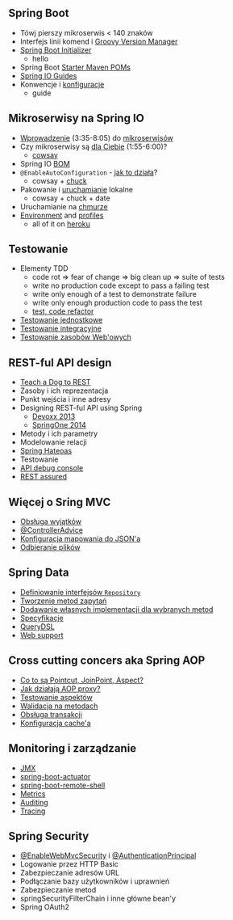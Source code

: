 ## Spring Boot
 - Tówj pierszy mikroserwis < 140 znaków
 - Interfejs linii komend i [Groovy Version Manager](http://gvmtool.net/)
 - [Spring Boot Initializer](http://start.spring.io/)
    - hello
 - Spring Boot [Starter Maven POMs](http://docs.spring.io/spring-boot/docs/1.1.9.RELEASE/reference/htmlsingle/#using-boot-starter-poms)
 - [Spring IO Guides](https://spring.io/guides)
 - Konwencje i [konfiguracje](http://docs.spring.io/spring-boot/docs/1.1.9.RELEASE/reference/htmlsingle/#boot-features-external-config)
    - guide

## Mikroserwisy na Spring IO
 - [Wprowadzenie](http://vimeo.com/105751281) (3:35-8:05) do [mikroserwisów](http://martinfowler.com/articles/microservices.html)
 - Czy mikroserwisy są [dla Ciebie](http://vimeo.com/74589816) (1:55-6:00)?
    - [cowsay](http://cowsay.morecode.org/)
 - Spring IO [BOM](http://platform.spring.io/platform/)
 - `@EnableAutoConfiguration` - [jak to działa](http://docs.spring.io/spring-boot/docs/1.1.9.RELEASE/reference/htmlsingle/#boot-features-developing-auto-configuration)?
    - cowsay + [chuck](http://api.icndb.com/)
 - Pakowanie i [uruchamianie](http://docs.spring.io/spring-boot/docs/1.1.9.RELEASE/reference/htmlsingle/#using-boot-running-your-application) lokalne
    - cowsay + chuck + date
 - Uruchamianie na [chmurze](http://docs.spring.io/spring-boot/docs/1.1.9.RELEASE/reference/htmlsingle/#cloud-deployment)
 - [Environment](http://docs.spring.io/spring/docs/current/spring-framework-reference/htmlsingle/#beans-environment)
   and [profiles](http://docs.spring.io/spring-boot/docs/1.1.9.RELEASE/reference/htmlsingle/#boot-features-profiles)
    - all of it on [heroku](https://devcenter.heroku.com/articles/getting-started-with-java)  

## Testowanie
 - Elementy TDD
    - code rot => fear of change => big clean up => suite of tests
    - write no production code except to pass a failing test
    - write only enough of a test to demonstrate failure
    - write only enough production code to pass the test     
    - [test, code refactor](http://blog.gdinwiddie.com/2012/12/26/tdd-hat/)
 - [Testowanie jednostkowe](http://docs.spring.io/spring/docs/current/spring-framework-reference/htmlsingle/#unit-testing)
 - [Testowanie integracyjne](http://docs.spring.io/spring/docs/current/spring-framework-reference/htmlsingle/#integration-testing)
 - [Testowanie zasobów Web'owych](http://docs.spring.io/spring/docs/current/spring-framework-reference/htmlsingle/#spring-mvc-test-framework)

## REST-ful API design
 - [Teach a Dog to REST](https://blog.apigee.com/detail/restful_api_design)
 - Zasoby i ich reprezentacja
 - Punkt wejścia i inne adresy
 - Designing REST-ful API using Spring
    - [Devoxx 2013](https://www.parleys.com/play/529e1742e4b0e619540cc3e6)
    - [SpringOne 2014](http://spring.io/blog/2014/11/24/springone2gx-2014-replay-creating-rest-ful-hypermedia-based-micro-services-with-spring-boot)
 - Metody i ich parametry
 - Modelowanie relacji
 - [Spring Hateoas](https://github.com/spring-projects/spring-hateoas/blob/master/readme.md)
 - Testowanie
 - [API debug console](https://apigee.com/providers)
 - [REST assured](https://github.com/jayway/rest-assured)

## Więcej o Sring MVC
 - [Obsługa wyjątków](http://docs.spring.io/spring/docs/current/spring-framework-reference/htmlsingle/#mvc-exceptionhandlers)
 - [@ControllerAdvice](http://docs.spring.io/spring/docs/current/spring-framework-reference/htmlsingle/#mvc-ann-controller-advice)
 - [Konfiguracja mapowania do JSON'a](http://docs.spring.io/spring/docs/current/spring-framework-reference/htmlsingle/#mvc-ann-jsonview)
 - [Odbieranie plików](http://docs.spring.io/spring/docs/current/spring-framework-reference/htmlsingle/#mvc-multipart)

## Spring Data
 - [Definiowanie interfejsów `Repository`](http://docs.spring.io/spring-data/jpa/docs/1.7.1.RELEASE/reference/html/#repositories.definition)     
 - [Tworzenie metod zapytań](http://docs.spring.io/spring-data/jpa/docs/1.7.1.RELEASE/reference/html/#repositories.query-methods.details)
 - [Dodawanie własnych implementacji dla wybranych metod](http://docs.spring.io/spring-data/jpa/docs/1.7.1.RELEASE/reference/html/#repositories.custom-implementations)
 - [Specyfikacje](http://docs.spring.io/spring-data/jpa/docs/1.7.1.RELEASE/reference/html/#specifications)
 - [QueryDSL](http://www.querydsl.com/)
 - [Web support](http://docs.spring.io/spring-data/jpa/docs/1.7.1.RELEASE/reference/html/#core.web)

## Cross cutting concers aka Spring AOP
 - [Co to są Pointcut, JoinPoint, Aspect?](http://docs.spring.io/spring/docs/current/spring-framework-reference/htmlsingle/#aop-introduction-defn)
 - [Jak działają AOP proxy?](http://docs.spring.io/spring/docs/current/spring-framework-reference/htmlsingle/#aop-proxying)
 - [Testowanie aspektów](http://docs.spring.io/spring/docs/current/spring-framework-reference/htmlsingle/#aop-aspectj-programmatic)
 - [Walidacja na metodach](http://docs.spring.io/spring/docs/current/spring-framework-reference/htmlsingle/#validation-beanvalidation-spring-method)
 - [Obsługa transakcji](http://docs.spring.io/spring/docs/current/spring-framework-reference/htmlsingle/#transaction-declarative-annotations)
 - [Konfiguracja cache'a](http://docs.spring.io/spring/docs/current/spring-framework-reference/htmlsingle/#cache-annotations)

## Monitoring i zarządzanie
 - [JMX](http://docs.spring.io/spring/docs/current/spring-framework-reference/htmlsingle/#jmx)
 - [spring-boot-actuator](http://docs.spring.io/spring-boot/docs/1.1.9.RELEASE/reference/htmlsingle/#production-ready)
 - [spring-boot-remote-shell](http://docs.spring.io/spring-boot/docs/1.1.9.RELEASE/reference/htmlsingle/#production-ready-remote-shell)
 - [Metrics](http://docs.spring.io/spring-boot/docs/1.1.9.RELEASE/reference/htmlsingle/#production-ready-metrics)
 - [Auditing](http://docs.spring.io/spring-boot/docs/1.1.9.RELEASE/reference/htmlsingle/#production-ready-auditing)
 - [Tracing](http://docs.spring.io/spring-boot/docs/1.1.9.RELEASE/reference/htmlsingle/#production-ready-tracing)

## Spring Security
 - [@EnableWebMvcSecurity](http://docs.spring.io/spring-security/site/docs/3.2.5.RELEASE/reference/htmlsingle/#mvc)
    i [@AuthenticationPrincipal](http://docs.spring.io/spring-security/site/docs/3.2.5.RELEASE/reference/htmlsingle/#mvc-authentication-principal)
 - Logowanie przez HTTP Basic
 - Zabezpieczanie adresów URL
 - Podłączanie bazy użytkowników i uprawnień
 - Zabezpieczanie metod
 - springSecurityFilterChain i inne główne bean'y
 - Spring OAuth2
